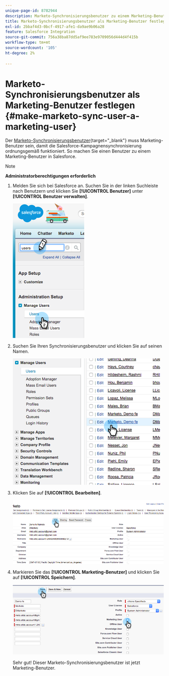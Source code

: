 ```yaml
---
unique-page-id: 8782944
description: Marketo-Synchronisierungsbenutzer zu einem Marketing-Benutzer machen - Marketo-Dokumente - Produktdokumentation
title: Marketo-Synchronisierungsbenutzer als Marketing-Benutzer festlegen
exl-id: 2bbaf4d3-0bcf-4917-afe1-da9ae9b06a28
feature: Salesforce Integration
source-git-commit: 756a38ba87dd5af9ee783e9709056d444d4f415b
workflow-type: tm+mt
source-wordcount: '105'
ht-degree: 2%

---
```


# Marketo-Synchronisierungsbenutzer als Marketing-Benutzer festlegen {#make-marketo-sync-user-a-marketing-user}

Der [Marketo-Synchronisierungsbenutzer](/help/marketo/product-docs/crm-sync/salesforce-sync/setup/enterprise-unlimited-edition/step-2-of-3-create-a-salesforce-user-for-marketo-enterprise-unlimited.md){target="_blank"} muss Marketing-Benutzer sein, damit die Salesforce-Kampagnensynchronisierung ordnungsgemäß funktioniert. So machen Sie einen Benutzer zu einem Marketing-Benutzer in Salesforce.

>[!NOTE]
>
>**Administratorberechtigungen erforderlich**

1. Melden Sie sich bei Salesforce an. Suchen Sie in der linken Suchleiste nach Benutzern und klicken Sie **[!UICONTROL Benutzer]** unter **[!UICONTROL Benutzer verwalten]**.

   ![](assets/image2015-7-8-14-3a25-3a49.png)

1. Suchen Sie Ihren Synchronisierungsbenutzer und klicken Sie auf seinen Namen.

   ![](assets/image2015-7-8-14-3a27-3a32.png)

1. Klicken Sie auf **[!UICONTROL Bearbeiten]**.

   ![](assets/image2015-7-8-14-3a29-3a7.png)

1. Markieren Sie das **[!UICONTROL Marketing-Benutzer]** und klicken Sie auf **[!UICONTROL Speichern]**.

   ![](assets/image2015-7-8-14-3a30-3a16.png)

   Sehr gut! Dieser Marketo-Synchronisierungsbenutzer ist jetzt Marketing-Benutzer.

